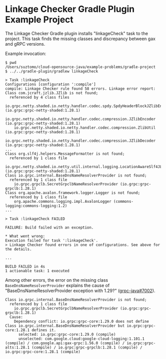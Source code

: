 # Linkage Checker Gradle Plugin Example Project

The Linkage Checker Gradle plugin installs "linkageCheck" task to the project.
This task finds the missing classes and discrepancy between gax and gRPC versions.

Example invocation:

```
$ pwd
/Users/suztomo/cloud-opensource-java/example-problems/gradle-project
$ ../../gradle-plugin/gradlew linkageCheck

> Task :linkageCheck
Configurations [configuration ':compile']
compile: Linkage Checker rule found 58 errors. Linkage error report:
Class com.jcraft.jzlib.JZlib is not found;
  referenced by 4 class files
    io.grpc.netty.shaded.io.netty.handler.codec.spdy.SpdyHeaderBlockJZlibEncoder (io.grpc:grpc-netty-shaded:1.28.1)
    io.grpc.netty.shaded.io.netty.handler.codec.compression.JZlibEncoder (io.grpc:grpc-netty-shaded:1.28.1)
    io.grpc.netty.shaded.io.netty.handler.codec.compression.ZlibUtil (io.grpc:grpc-netty-shaded:1.28.1)
    io.grpc.netty.shaded.io.netty.handler.codec.compression.JZlibDecoder (io.grpc:grpc-netty-shaded:1.28.1)
...
Class org.slf4j.helpers.MessageFormatter is not found;
  referenced by 1 class file
    io.grpc.netty.shaded.io.netty.util.internal.logging.LocationAwareSlf4JLogger (io.grpc:grpc-netty-shaded:1.28.1)
Class io.grpc.internal.BaseDnsNameResolverProvider is not found;
  referenced by 1 class file
    io.grpc.grpclb.SecretGrpclbNameResolverProvider (io.grpc:grpc-grpclb:1.28.1)
Class org.apache.avalon.framework.logger.Logger is not found;
  referenced by 1 class file
    org.apache.commons.logging.impl.AvalonLogger (commons-logging:commons-logging:1.2)
...

> Task :linkageCheck FAILED

FAILURE: Build failed with an exception.

* What went wrong:
Execution failed for task ':linkageCheck'.
> Linkage Checker found errors in one of configurations. See above for the details.

...

BUILD FAILED in 4s
1 actionable task: 1 executed
```

Among other errors, the error on the missing class `BaseDnsNameResolverProvider` explains
the cause of "BaseDnsNameResolverProvider exception with 1.29?" ([grpc-java#7002](
https://github.com/grpc/grpc-java/issues/7002)).

```
Class io.grpc.internal.BaseDnsNameResolverProvider is not found;
  referenced by 1 class file
    io.grpc.grpclb.SecretGrpclbNameResolverProvider (io.grpc:grpc-grpclb:1.28.1)
  Cause:
    Dependency conflict: io.grpc:grpc-core:1.29.0 does not define Class io.grpc.internal.BaseDnsNameResolverProvider but io.grpc:grpc-core:1.28.1 defines it.
      selected: io.grpc:grpc-core:1.29.0 (compile)
      unselected: com.google.cloud:google-cloud-logging:1.101.1 (compile) / com.google.api:gax-grpc:1.56.0 (compile) / io.grpc:grpc-alts:1.28.1 (compile) / io.grpc:grpc-grpclb:1.28.1 (compile) / io.grpc:grpc-core:1.28.1 (compile)
```
